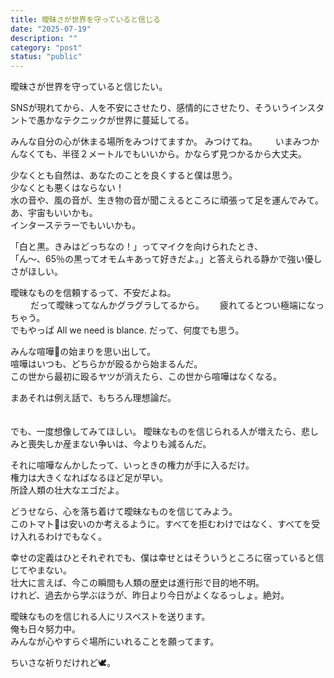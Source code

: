 ```yaml
---
title: 曖昧さが世界を守っていると信じる
date: "2025-07-19"
description: ""
category: "post"
status: "public"
---
```


曖昧さが世界を守っていると信じたい。　　
  
  
SNSが現れてから、人を不安にさせたり、感情的にさせたり、そういうインスタントで愚かなテクニックが世界に蔓延してる。　　

みんな自分の心が休まる場所をみつけてますか。 
みつけてね。　
　
いまみつかんなくても、半径２メートルでもいいから。かならず見つかるから大丈夫。  
  
少なくとも自然は、あなたのことを良くすると僕は思う。  
少なくとも悪くはならない！  
水の音や、風の音が、生き物の音が聞こえるところに頑張って足を運んでみて。  
あ、宇宙もいいかも。  
インターステラーでもいいかも。  
  
    
「白と黒。きみはどっちなの！」ってマイクを向けられたとき、  
「ん〜、65％の黒ってオモムキあって好きだよ。」と答えられる静かで強い優しさがほしい。  

曖昧なものを信頼するって、不安だよね。  
　　
だって曖昧ってなんかグラグラしてるから。　　
疲れてるとつい極端になっちゃう。  
でもやっぱ All we need is blance. だって、何度でも思う。  
  
みんな喧嘩👊の始まりを思い出して。  
喧嘩はいつも、どちらかが殴るから始まるんだ。  
この世から最初に殴るヤツが消えたら、この世から喧嘩はなくなる。  
  
まあそれは例え話で、もちろん理想論だ。  
　　
  
でも、一度想像してみてほしい。
曖昧なものを信じられる人が増えたら、悲しみと喪失しか産まない争いは、今よりも減るんだ。  
  
それに喧嘩なんかしたって、いっときの権力が手に入るだけ。  
権力は大きくなればなるほど足が早い。  
所詮人類の壮大なエゴだよ。  
  

どうせなら、心を落ち着けて曖昧なものを信じてみよう。  
このトマト🍅は安いのか考えるように。すべてを拒むわけではなく、すべてを受け入れるわけでもなく。  
  
幸せの定義はひとそれぞれでも、僕は幸せとはそういうところに宿っていると信じてやまない。  
壮大に言えば、今この瞬間も人類の歴史は進行形で目的地不明。  
けれど、過去から学ぶほうが、昨日より今日がよくなるっしょ。絶対。  
  

曖昧なものを信じれる人にリスペストを送ります。  
俺も日々努力中。  
みんなが心やすらぐ場所にいれることを願ってます。  
  
ちいさな祈りだけれど🕊️。


